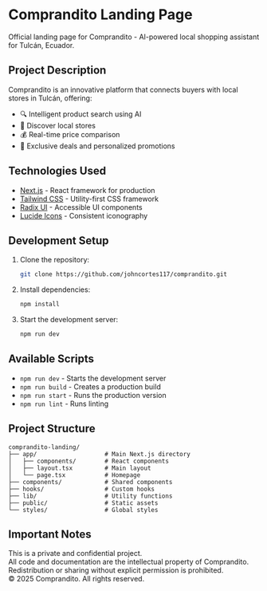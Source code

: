 # Comprandito Landing Page

Official landing page for Comprandito - AI-powered local shopping assistant for Tulcán, Ecuador.

## Project Description

Comprandito is an innovative platform that connects buyers with local stores in Tulcán, offering:

- 🔍 Intelligent product search using AI
- 🏪 Discover local stores
- 💰 Real-time price comparison
- 🎯 Exclusive deals and personalized promotions

## Technologies Used

- [Next.js](https://nextjs.org/) - React framework for production
- [Tailwind CSS](https://tailwindcss.com/) - Utility-first CSS framework
- [Radix UI](https://www.radix-ui.com/) - Accessible UI components
- [Lucide Icons](https://lucide.dev/) - Consistent iconography

## Development Setup

1. Clone the repository:
    ```bash
    git clone https://github.com/johncortes117/comprandito.git
    ```
2. Install dependencies:
    ```bash
    npm install
    ```
3. Start the development server:
    ```bash
    npm run dev
    ```

## Available Scripts

- `npm run dev` - Starts the development server
- `npm run build` - Creates a production build
- `npm run start` - Runs the production version
- `npm run lint` - Runs linting

## Project Structure

```plaintext
comprandito-landing/
├── app/                   # Main Next.js directory
│   ├── components/        # React components
│   ├── layout.tsx         # Main layout
│   └── page.tsx           # Homepage
├── components/            # Shared components
├── hooks/                 # Custom hooks
├── lib/                   # Utility functions
├── public/                # Static assets
└── styles/                # Global styles
```

## Important Notes

This is a private and confidential project.  
All code and documentation are the intellectual property of Comprandito.  
Redistribution or sharing without explicit permission is prohibited.  
© 2025 Comprandito. All rights reserved.